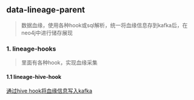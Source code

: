 ## data-lineage-parent

> 数据血缘，使用各种hook或sql解析，统一将血缘信息存到kafka后，在neo4j中进行储存展现

### 1. lineage-hooks

> 里面有各种hook，实现血缘采集

#### 1.1 lineage-hive-hook

[通过hive hook将血缘信息写入kafka](hooks/lineage-hive-hook/README.md)

